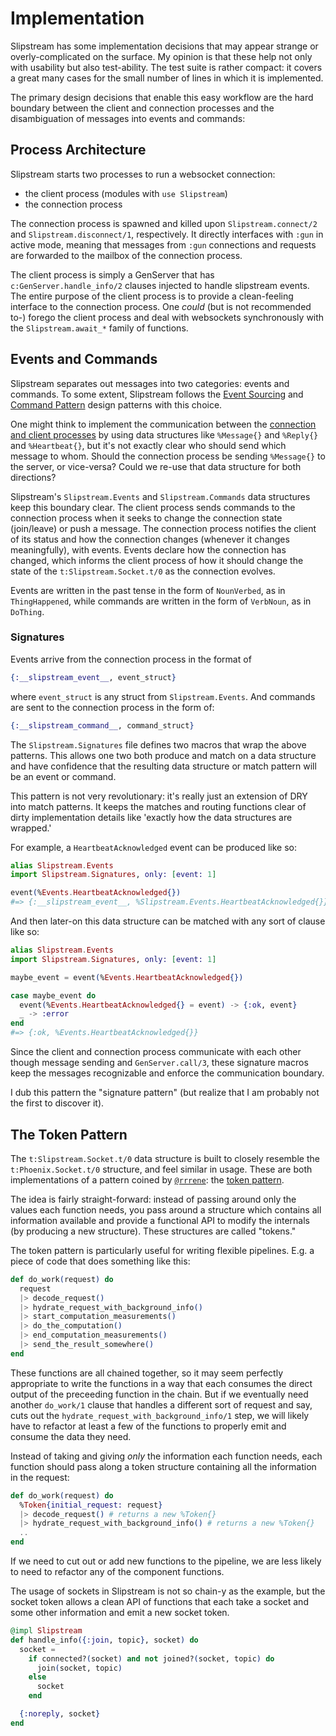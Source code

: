 # Implementation

Slipstream has some implementation decisions that may appear strange or
overly-complicated on the surface. My opinion is that these help not only with
usability but also test-ability. The test suite is rather compact: it covers
a great many cases for the small number of lines in which it is implemented.

The primary design decisions that enable this easy workflow are the hard
boundary between the client and connection processes and the disambiguation
of messages into events and commands:

## Process Architecture

Slipstream starts two processes to run a websocket connection:

- the client process (modules with `use Slipstream`)
- the connection process

The connection process is spawned and killed upon `Slipstream.connect/2` and
`Slipstream.disconnect/1`, respectively. It directly interfaces with `:gun` in
active mode, meaning that messages from `:gun` connections and requests are
forwarded to the mailbox of the connection process.

The client process is simply a GenServer that has `c:GenServer.handle_info/2`
clauses injected to handle slipstream events. The entire purpose of the client
process is to provide a clean-feeling interface to the connection process. One
_could_ (but is not recommended to-) forego the client process and deal with
websockets synchronously with the `Slipstream.await_*` family of functions.

## Events and Commands

Slipstream separates out messages into two categories: events
and commands. To some extent, Slipstream follows the [Event
Sourcing](https://martinfowler.com/eaaDev/EventSourcing.html) and [Command
Pattern](https://en.wikipedia.org/wiki/Command_pattern) design patterns with
this choice.

One might think to implement the communication between the [connection and
client processes](#process-architecture) by using data structures like
`%Message{}` and `%Reply{}` and `%Heartbeat{}`, but it's not exactly clear
who should send which message to whom. Should the connection process be sending
`%Message{}` to the server, or vice-versa? Could we re-use that data structure
for both directions?

Slipstream's `Slipstream.Events` and `Slipstream.Commands` data structures
keep this boundary clear. The client process sends commands to the connection
process when it seeks to change the connection state (join/leave) or push
a message. The connection process notifies the client of its status and how
the connection changes (whenever it changes meaningfully), with events. Events
declare how the connection has changed, which informs the client process of how
it should change the state of the `t:Slipstream.Socket.t/0` as the connection
evolves.

Events are written in the past tense in the form of `NounVerbed`, as in
`ThingHappened`, while commands are written in the form of `VerbNoun`, as in
`DoThing`.

### Signatures

Events arrive from the connection process in the format of

```elixir
{:__slipstream_event__, event_struct}
```

where `event_struct` is any struct from `Slipstream.Events`. And commands are
sent to the connection process in the form of:

```elixir
{:__slipstream_command__, command_struct}
```

The `Slipstream.Signatures` file defines two macros that wrap the above
patterns. This allows one two both produce and match on a data structure
and have confidence that the resulting data structure or match pattern will
be an event or command.

This pattern is not very revolutionary: it's really just an extension of DRY
into match patterns. It keeps the matches and routing functions clear of dirty
implementation details like 'exactly how the data structures are wrapped.'

For example, a `HeartbeatAcknowledged` event can be produced like so:

```elixir
alias Slipstream.Events
import Slipstream.Signatures, only: [event: 1]

event(%Events.HeartbeatAcknowledged{})
#=> {:__slipstream_event__, %Slipstream.Events.HeartbeatAcknowledged{}}
```

And then later-on this data structure can be matched with any sort of
clause like so:

```elixir
alias Slipstream.Events
import Slipstream.Signatures, only: [event: 1]

maybe_event = event(%Events.HeartbeatAcknowledged{})

case maybe_event do
  event(%Events.HeartbeatAcknowledged{} = event) -> {:ok, event}
  _ -> :error
end
#=> {:ok, %Events.HeartbeatAcknowledged{}}
```

Since the client and connection process communicate with each other though
message sending and `GenServer.call/3`, these signature macros keep the
messages recognizable and enforce the communication boundary.

I dub this pattern the "signature pattern" (but realize that I am probably
not the first to discover it).

## The Token Pattern

The `t:Slipstream.Socket.t/0` data structure is built to closely resemble the
`t:Phoenix.Socket.t/0` structure, and feel similar in usage. These are both
implementations of a pattern coined by [`@rrrene`](https://github.com/rrrene):
the [token pattern](https://rrrene.org/2018/05/14/flow-elixir-designing-apis/).

The idea is fairly straight-forward: instead of passing around only the values
each function needs, you pass around a structure which contains all information
available and provide a functional API to modify the internals (by producing a
new structure). These structures are called "tokens."

The token pattern is particularly useful for writing flexible pipelines. E.g.
a piece of code that does something like this:

```elixir
def do_work(request) do
  request
  |> decode_request()
  |> hydrate_request_with_background_info()
  |> start_computation_measurements()
  |> do_the_computation()
  |> end_computation_measurements()
  |> send_the_result_somewhere()
end
```

These functions are all chained together, so it may seem perfectly appropriate
to write the functions in a way that each consumes the direct output of the
preceeding function in the chain. But if we eventually need another `do_work/1`
clause that handles a different sort of request and say, cuts out the
`hydrate_request_with_background_info/1` step, we will likely have to refactor
at least a few of the functions to properly emit and consume the data they need.

Instead of taking and giving _only_ the information each function needs, each
function should pass along a token structure containing all the information in
the request:

```elixir
def do_work(request) do
  %Token{initial_request: request}
  |> decode_request() # returns a new %Token{}
  |> hydrate_request_with_background_info() # returns a new %Token{}
  ..
end
```

If we need to cut out or add new functions to the pipeline, we are less likely
to need to refactor any of the component functions.

The usage of sockets in Slipstream is not so chain-y as the example, but the
socket token allows a clean API of functions that each take a socket and
some other information and emit a new socket token.

```elixir
@impl Slipstream
def handle_info({:join, topic}, socket) do
  socket =
    if connected?(socket) and not joined?(socket, topic) do
      join(socket, topic)
    else
      socket
    end

  {:noreply, socket}
end
```
